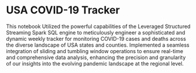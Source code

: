 # USA COVID-19 Tracker

This notebook Utilized the powerful capabilities of the Leveraged Structured Streaming Spark SQL engine to meticulously engineer a sophisticated and dynamic weekly tracker for monitoring COVID-19 cases and deaths across the diverse landscape of USA states and counties. Implemented a seamless integration of sliding and tumbling window operations to ensure real-time and comprehensive data analysis, enhancing the precision and granularity of our insights into the evolving pandemic landscape at the regional level.
